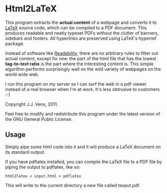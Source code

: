 Html2LaTeX
==========

This program  extracts the **actual content** of a webpage and  converts it to
[LaTeX](http://www.latex-project.org/) source code, which can be compiled to a
PDF  document. This produces readable  and  neatly typeset  PDFs  without  the
clutter of  banners, sidebars  and footers. All hyperlinks are preserved using
LaTeX's hyperref package.

Instead  of  software like [Readability](https://www.readability.com/),  there
are no arbitrary rules to filter out actual content,  except for one: the part
of the html file that has  the lowest **tag-to-text ratio**  is the part where
the interesting content is. This  simple  algorithm performs surprisingly well
on the wild variety of webpages on the world wide web.

I run this program on my server so I can surf the web in  a pdf-viewer instead
of a real browser when I'm at work. It's less obtrusive to customers :-)

Copyright J.J. Vens, 2011.

Feel free to modify and redistribute  this program under the latest version of
the GNU General Public License.

Usage
-----

Simply pipe some html code into it and it will produce a LaTeX document on its
standard output.

If you have  pdflatex installed, you can compile the LaTeX file to  a PDF file
by piping the output to pdflatex, like so:

    html2latex < input.html > pdflatex

This will write to the current directory a new file called texput.pdf.
